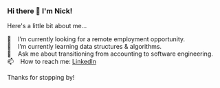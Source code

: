 ### Hi there 👋 I'm Nick!

Here's a little bit about me...

🔭 &nbsp; &nbsp;I’m currently looking for a remote employment opportunity.    
🌱 &nbsp; &nbsp;I’m currently learning data structures & algorithms.    
💬 &nbsp; &nbsp;Ask me about transitioning from accounting to software engineering.    
📫 &nbsp; &nbsp;How to reach me: [LinkedIn](https://www.linkedin.com/in/nick-abate/)      
    
Thanks for stopping by!

<!--
**nickabate/nickabate** is a ✨ _special_ ✨ repository because its `README.md` (this file) appears on your GitHub profile.

Here are some ideas to get you started:

- 🔭 I’m currently working on ...
- 🌱 I’m currently learning ...
- 👯 I’m looking to collaborate on ...
- 🤔 I’m looking for help with ...
- 💬 Ask me about ...
- 📫 How to reach me: ...
- 😄 Pronouns: ...
- ⚡ Fun fact: ...
-->

